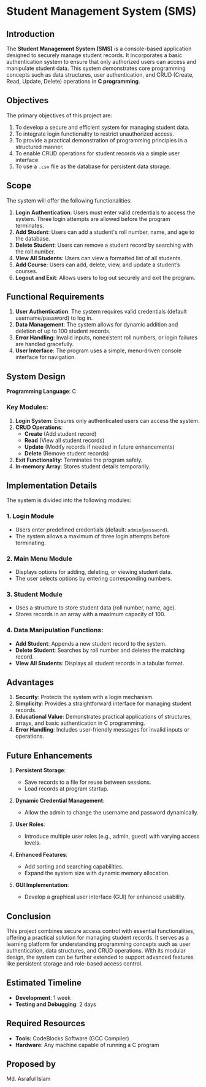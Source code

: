 # Student Management System (SMS)

## Introduction

The **Student Management System (SMS)** is a console-based application designed to securely manage student records. It incorporates a basic authentication system to ensure that only authorized users can access and manipulate student data. This system demonstrates core programming concepts such as data structures, user authentication, and CRUD (Create, Read, Update, Delete) operations in **C programming**.

## Objectives

The primary objectives of this project are:
1. To develop a secure and efficient system for managing student data.
2. To integrate login functionality to restrict unauthorized access.
3. To provide a practical demonstration of programming principles in a structured manner.
4. To enable CRUD operations for student records via a simple user interface.
5. To use a `.csv` file as the database for persistent data storage.

## Scope

The system will offer the following functionalities:

1. **Login Authentication**: Users must enter valid credentials to access the system. Three login attempts are allowed before the program terminates.
2. **Add Student**: Users can add a student's roll number, name, and age to the database.
3. **Delete Student**: Users can remove a student record by searching with the roll number.
4. **View All Students**: Users can view a formatted list of all students.
5. **Add Course**: Users can add, delete, view, and update a student’s courses.
6. **Logout and Exit**: Allows users to log out securely and exit the program.

## Functional Requirements

1. **User Authentication**: The system requires valid credentials (default username/password) to log in.
2. **Data Management**: The system allows for dynamic addition and deletion of up to 100 student records.
3. **Error Handling**: Invalid inputs, nonexistent roll numbers, or login failures are handled gracefully.
4. **User Interface**: The program uses a simple, menu-driven console interface for navigation.

## System Design

**Programming Language**: C

### Key Modules:

1. **Login System**: Ensures only authenticated users can access the system.
2. **CRUD Operations**:
   - **Create** (Add student record)
   - **Read** (View all student records)
   - **Update** (Modify records if needed in future enhancements)
   - **Delete** (Remove student records)
3. **Exit Functionality**: Terminates the program safely.
4. **In-memory Array**: Stores student details temporarily.

## Implementation Details

The system is divided into the following modules:

### 1. Login Module
- Users enter predefined credentials (default: `admin`/`password`).
- The system allows a maximum of three login attempts before terminating.

### 2. Main Menu Module
- Displays options for adding, deleting, or viewing student data.
- The user selects options by entering corresponding numbers.

### 3. Student Module
- Uses a structure to store student data (roll number, name, age).
- Stores records in an array with a maximum capacity of 100.

### 4. Data Manipulation Functions:
- **Add Student**: Appends a new student record to the system.
- **Delete Student**: Searches by roll number and deletes the matching record.
- **View All Students**: Displays all student records in a tabular format.

## Advantages

1. **Security**: Protects the system with a login mechanism.
2. **Simplicity**: Provides a straightforward interface for managing student records.
3. **Educational Value**: Demonstrates practical applications of structures, arrays, and basic authentication in C programming.
4. **Error Handling**: Includes user-friendly messages for invalid inputs or operations.

## Future Enhancements

1. **Persistent Storage**:
   - Save records to a file for reuse between sessions.
   - Load records at program startup.

2. **Dynamic Credential Management**:
   - Allow the admin to change the username and password dynamically.

3. **User Roles**:
   - Introduce multiple user roles (e.g., admin, guest) with varying access levels.

4. **Enhanced Features**:
   - Add sorting and searching capabilities.
   - Expand the system size with dynamic memory allocation.

5. **GUI Implementation**:
   - Develop a graphical user interface (GUI) for enhanced usability.

## Conclusion

This project combines secure access control with essential functionalities, offering a practical solution for managing student records. It serves as a learning platform for understanding programming concepts such as user authentication, data structures, and CRUD operations. With its modular design, the system can be further extended to support advanced features like persistent storage and role-based access control.

## Estimated Timeline

- **Development**: 1 week
- **Testing and Debugging**: 2 days

## Required Resources

- **Tools**: CodeBlocks Software (GCC Compiler)
- **Hardware**: Any machine capable of running a C program

## Proposed by

Md. Asraful Islam
